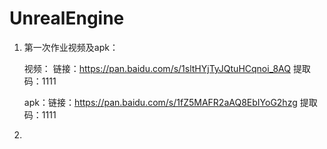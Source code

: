 # UnrealEngine

1. 第一次作业视频及apk：

   视频： 链接：https://pan.baidu.com/s/1sltHYjTyJQtuHCqnoi_8AQ 
   		    提取码：1111 

   apk：链接：https://pan.baidu.com/s/1fZ5MAFR2aAQ8EbIYoG2hzg 
   		  提取码：1111 

2. 